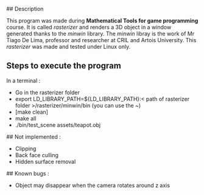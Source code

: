 ## Description

This program was made during **Mathematical Tools for game programming** course.
It is called *rasterizer* and renders a 3D object in a window generated thanks to the *minwin* library.
The *minwin* libray is the work of Mr Tiago De Lima, professor and researcher at CRIL and Artois University.
This *rasterizer* was made and tested under Linux only.

## Steps to execute the program

In a terminal :
- Go in the rasterizer folder
- export LD_LIBRARY_PATH=${LD_LIBRARY_PATH}:< path of rasterizer folder >/rasterizer/minwin/bin (you can use the ~)
- [make clean]
- make all
- ./bin/test_scene assets/teapot.obj

## Not implemented :
- Clipping
- Back face culling
- Hidden surface removal
  
## Known bugs :
- Object may disappear when the camera rotates around z axis